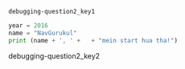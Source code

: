```ngMeta
debugging-question2_key1
```
```python
year = 2016
name = "NavGurukul"
print (name + ', ' +   + "mein start hua tha!")
```
debugging-question2_key2